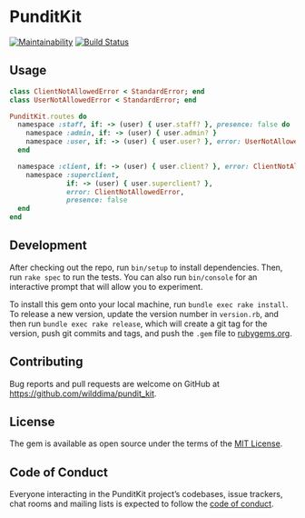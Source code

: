# PunditKit

[![Maintainability](https://api.codeclimate.com/v1/badges/edeb93a920e210fa3b85/maintainability)](https://codeclimate.com/github/WildDima/pundit_kit/maintainability)
[![Build Status](https://travis-ci.org/WildDima/pundit_kit.svg?branch=master)](https://travis-ci.org/WildDima/pundit_kit)

## Usage

``` ruby
class ClientNotAllowedError < StandardError; end
class UserNotAllowedError < StandardError; end

PunditKit.routes do
  namespace :staff, if: -> (user) { user.staff? }, presence: false do
    namespace :admin, if: -> (user) { user.admin? }
    namespace :user, if: -> (user) { user.user? }, error: UserNotAllowedError
  end

  namespace :client, if: -> (user) { user.client? }, error: ClientNotAllowedError do
    namespace :superclient,
              if: -> (user) { user.superclient? },
              error: ClientNotAllowedError,
              presence: false
  end
end

```

## Development

After checking out the repo, run `bin/setup` to install dependencies. Then, run `rake spec` to run the tests. You can also run `bin/console` for an interactive prompt that will allow you to experiment.

To install this gem onto your local machine, run `bundle exec rake install`. To release a new version, update the version number in `version.rb`, and then run `bundle exec rake release`, which will create a git tag for the version, push git commits and tags, and push the `.gem` file to [rubygems.org](https://rubygems.org).

## Contributing

Bug reports and pull requests are welcome on GitHub at https://github.com/wilddima/pundit_kit.

## License

The gem is available as open source under the terms of the [MIT License](https://opensource.org/licenses/MIT).

## Code of Conduct

Everyone interacting in the PunditKit project’s codebases, issue trackers, chat rooms and mailing lists is expected to follow the [code of conduct](https://github.com/wilddima/pundit_kit/blob/master/CODE_OF_CONDUCT.md).
